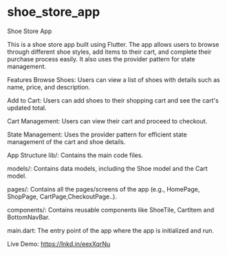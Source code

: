 # shoe_store_app
Shoe Store App

This is a shoe store app built using Flutter. The app allows users to browse through different shoe styles, add items to their cart, and complete their purchase process easily. It also uses the provider pattern for state management.

Features
Browse Shoes: Users can view a list of shoes with details such as name, price, and description.

Add to Cart: Users can add shoes to their shopping cart and see the cart's updated total.

Cart Management: Users can view their cart and proceed to checkout.

State Management: Uses the provider pattern for efficient state management of the cart and shoe details.

App Structure
lib/: Contains the main code files.

models/: Contains data models, including the Shoe model and the Cart model.

pages/: Contains all the pages/screens of the app (e.g., HomePage, ShopPage, CartPage,CheckoutPage..).

components/: Contains reusable components like ShoeTile, CartItem and BottomNavBar.

main.dart: The entry point of the app where the app is initialized and run.

Live Demo: https://lnkd.in/eexXqrNu
